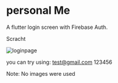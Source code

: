 # personal Me

A flutter login screen with Firebase Auth.

Scracht


![loginpage](https://user-images.githubusercontent.com/59627641/116485741-561dff80-a862-11eb-9226-fa881489f4ab.PNG)

you can try using:
test@gmail.com
123456

Note: No images were used


